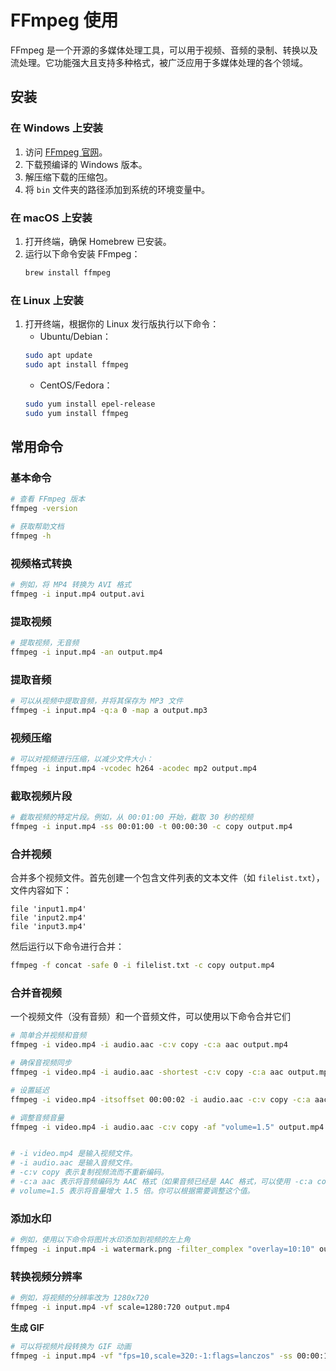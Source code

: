 # FFmpeg 使用

FFmpeg 是一个开源的多媒体处理工具，可以用于视频、音频的录制、转换以及流处理。它功能强大且支持多种格式，被广泛应用于多媒体处理的各个领域。

## 安装

### 在 Windows 上安装
1. 访问 [FFmpeg 官网](https://ffmpeg.org/download.html)。
2. 下载预编译的 Windows 版本。
3. 解压缩下载的压缩包。
4. 将 `bin` 文件夹的路径添加到系统的环境变量中。

### 在 macOS 上安装
1. 打开终端，确保 Homebrew 已安装。
2. 运行以下命令安装 FFmpeg：
    ```bash
    brew install ffmpeg
    ```

### 在 Linux 上安装
1. 打开终端，根据你的 Linux 发行版执行以下命令：
    - Ubuntu/Debian：
    ```bash
    sudo apt update
    sudo apt install ffmpeg
    ```
    - CentOS/Fedora：
    ```bash
    sudo yum install epel-release
    sudo yum install ffmpeg
    ```

## 常用命令

### 基本命令

```bash
# 查看 FFmpeg 版本
ffmpeg -version

# 获取帮助文档
ffmpeg -h

```
### 视频格式转换
```bash
# 例如，将 MP4 转换为 AVI 格式
ffmpeg -i input.mp4 output.avi
```
### 提取视频

```bash
# 提取视频，无音频 
ffmpeg -i input.mp4 -an output.mp4
```
### 提取音频

```bash
# 可以从视频中提取音频，并将其保存为 MP3 文件
ffmpeg -i input.mp4 -q:a 0 -map a output.mp3
```

### 视频压缩

```bash
# 可以对视频进行压缩，以减少文件大小：
ffmpeg -i input.mp4 -vcodec h264 -acodec mp2 output.mp4
```

### 截取视频片段

```bash
# 截取视频的特定片段。例如，从 00:01:00 开始，截取 30 秒的视频
ffmpeg -i input.mp4 -ss 00:01:00 -t 00:00:30 -c copy output.mp4
```

### 合并视频

合并多个视频文件。首先创建一个包含文件列表的文本文件（如 `filelist.txt`），文件内容如下：

```
file 'input1.mp4'
file 'input2.mp4'
file 'input3.mp4'
```
然后运行以下命令进行合并：

```bash
ffmpeg -f concat -safe 0 -i filelist.txt -c copy output.mp4
```

### 合并音视频

一个视频文件（没有音频）和一个音频文件，可以使用以下命令合并它们

```bash
# 简单合并视频和音频
ffmpeg -i video.mp4 -i audio.aac -c:v copy -c:a aac output.mp4

# 确保音视频同步
ffmpeg -i video.mp4 -i audio.aac -shortest -c:v copy -c:a aac output.mp4

# 设置延迟
ffmpeg -i video.mp4 -itsoffset 00:00:02 -i audio.aac -c:v copy -c:a aac output.mp4

# 调整音频音量
ffmpeg -i video.mp4 -i audio.aac -c:v copy -af "volume=1.5" output.mp4


# -i video.mp4 是输入视频文件。
# -i audio.aac 是输入音频文件。
# -c:v copy 表示复制视频流而不重新编码。
# -c:a aac 表示将音频编码为 AAC 格式（如果音频已经是 AAC 格式，可以使用 -c:a copy 来复制音频流而不重新编码）。
# volume=1.5 表示将音量增大 1.5 倍。你可以根据需要调整这个值。
```

### 添加水印

```bash
# 例如，使用以下命令将图片水印添加到视频的左上角
ffmpeg -i input.mp4 -i watermark.png -filter_complex "overlay=10:10" output.mp4
```
### 转换视频分辨率

```bash
# 例如，将视频的分辨率改为 1280x720
ffmpeg -i input.mp4 -vf scale=1280:720 output.mp4
```

**生成 GIF**

```bash
# 可以将视频片段转换为 GIF 动画
ffmpeg -i input.mp4 -vf "fps=10,scale=320:-1:flags=lanczos" -ss 00:00:10 -t 5 output.gif
```

